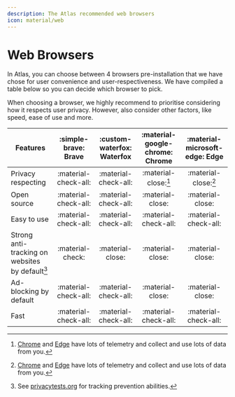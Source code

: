 ```yaml
---
description: The Atlas recommended web browsers
icon: material/web
---
```

# Web Browsers

In Atlas, you can choose between 4 browsers pre-installation that we have chose for user convenience and user-respectiveness. We have compiled a table below so you can decide which browser to pick.

When choosing a browser, we highly recommend to prioritise considering how it respects user privacy. However, also consider other factors, like speed, ease of use and more.

| Features                                        | :simple-brave: Brave | :custom-waterfox: Waterfox          | :material-google-chrome: Chrome | :material-microsoft-edge: Edge |
| ----------------------------------------------- | :------------------: | :---------------------------------: | :-----------------------------: | :----------------------------: |
| Privacy respecting                              | :material-check-all: |        :material-check-all:         |      :material-close:[^1]       |      :material-close:[^1]      |
| Open source                                     | :material-check-all: |        :material-check-all:         |        :material-close:         |        :material-close:        |
| Easy to use                                     | :material-check-all: |        :material-check-all:         |      :material-check-all:       |      :material-check-all:      |
| Strong anti-tracking on websites by default[^2] |   :material-check:   |          :material-close:           |        :material-close:         |        :material-close:        |
| Ad-blocking by default                          | :material-check-all: |        :material-check-all:         |        :material-close:         |        :material-close:        |
| Fast                                            | :material-check-all: |        :material-check-all:         |      :material-check-all:       |      :material-check-all:      |

[^1]: [Chrome](https://tosdr.org/en/service/217) and [Edge](https://tosdr.org/en/service/244) have lots of telemetry and collect and use lots of data from you.
[^2]: See [privacytests.org](https://privacytests.org/) for tracking prevention abilities.
